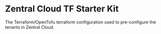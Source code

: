 # Zentral Cloud TF Starter Kit

The Terraform/OpenTofu terraform configuration used to pre-configure the tenants in Zentral Cloud.

